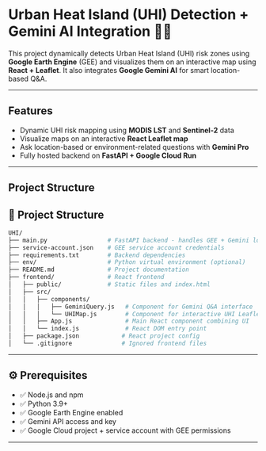 # Urban Heat Island (UHI) Detection + Gemini AI Integration 🌳🤖

This project dynamically detects Urban Heat Island (UHI) risk zones using **Google Earth Engine** (GEE) and visualizes them on an interactive map using **React + Leaflet**. It also integrates **Google Gemini AI** for smart location-based Q&A.

---

## Features

-  Dynamic UHI risk mapping using **MODIS LST** and **Sentinel-2** data
-  Visualize maps on an interactive **React Leaflet map**
-  Ask location-based or environment-related questions with **Gemini Pro**
-  Fully hosted backend on **FastAPI + Google Cloud Run**

---

## Project Structure
## 🧱 Project Structure

```bash
UHI/
├── main.py                 # FastAPI backend - handles GEE + Gemini logic
├── service-account.json    # GEE service account credentials
├── requirements.txt        # Backend dependencies
├── env/                    # Python virtual environment (optional)
├── README.md               # Project documentation
├── frontend/               # React frontend
│   ├── public/             # Static files and index.html
│   ├── src/
│   │   ├── components/
│   │   │   ├── GeminiQuery.js   # Component for Gemini Q&A interface
│   │   │   └── UHIMap.js        # Component for interactive UHI Leaflet map
│   │   ├── App.js               # Main React component combining UI
│   │   └── index.js             # React DOM entry point
│   ├── package.json            # React project config
│   └── .gitignore              # Ignored frontend files
```

---

## ⚙️ Prerequisites

- ✅ Node.js and npm
- ✅ Python 3.9+
- ✅ Google Earth Engine enabled
- ✅ Gemini API access and key
- ✅ Google Cloud project + service account with GEE permissions

---

